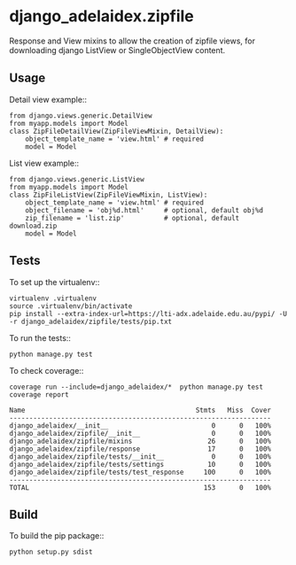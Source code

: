 django\_adelaidex.zipfile
========================

Response and View mixins to allow the creation of zipfile views, for
downloading django ListView or SingleObjectView content.

Usage
-----

Detail view example::

    from django.views.generic.DetailView
    from myapp.models import Model
    class ZipFileDetailView(ZipFileViewMixin, DetailView):
        object_template_name = 'view.html' # required
        model = Model

List view example::

    from django.views.generic.ListView
    from myapp.models import Model
    class ZipFileListView(ZipFileViewMixin, ListView):
        object_template_name = 'view.html' # required
        object_filename = 'obj%d.html'     # optional, default obj%d
        zip_filename = 'list.zip'          # optional, default download.zip
        model = Model

Tests
-----

To set up the virtualenv::

    virtualenv .virtualenv
    source .virtualenv/bin/activate
    pip install --extra-index-url=https://lti-adx.adelaide.edu.au/pypi/ -U -r django_adelaidex/zipfile/tests/pip.txt 

To run the tests::

    python manage.py test

To check coverage::

    coverage run --include=django_adelaidex/*  python manage.py test     
    coverage report

    Name                                           Stmts   Miss  Cover
    ------------------------------------------------------------------
    django_adelaidex/__init__                          0      0   100%
    django_adelaidex/zipfile/__init__                  0      0   100%
    django_adelaidex/zipfile/mixins                   26      0   100%
    django_adelaidex/zipfile/response                 17      0   100%
    django_adelaidex/zipfile/tests/__init__            0      0   100%
    django_adelaidex/zipfile/tests/settings           10      0   100%
    django_adelaidex/zipfile/tests/test_response     100      0   100%
    ------------------------------------------------------------------
    TOTAL                                            153      0   100%

Build
-----

To build the pip package::

    python setup.py sdist

